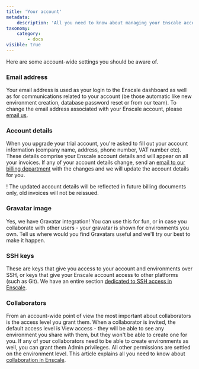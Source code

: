 ```yaml
---
title: 'Your account'
metadata:
    description: 'All you need to know about managing your Enscale account.'
taxonomy:
    category:
        - docs
visible: true
---
```


Here are some account-wide settings you should be aware of.

### Email address

Your email address is used as your login to the Enscale dashboard as well as for communications related to your account (be those automatic like new environment creation, database password reset or from our team). To change the email address associated with your Enscale account, please [email us](mailto:billing@enscale.com).

### Account details

When you upgrade your trial account, you're asked to fill out your account information (company name, address, phone number, VAT number etc). These details comprise your Enscale account details and will appear on all your invoices. If any of your account details change, send an [email to our billing department](mailto:billing@enscale.com) with the changes and we will update the account details for you.

! The updated account details will be reflected in future billing documents only, old invoices will not be reissued.


### Gravatar image

Yes, we have Gravatar integration! You can use this for fun, or in case you collaborate with other users - your gravatar is shown for environments you own. Tell us where would you find Gravatars useful and we'll try our best to make it happen.

### SSH keys

These are keys that give you access to your account and environments over SSH, or keys that give your Enscale account access to other platforms (such as Git). We have an entire section [dedicated to SSH access in Enscale](/access/access-via-ssh).

### Collaborators

From an account-wide point of view the most important about collaborators is the access level you grant them. When a collaborator is invited, the default access level is View access - they will be able to see any environment you share with them, but they won't be able to create one for you. If any of your collaborators need to be able to create environments as well, you can grant them Admin privileges. All other permissions are settled on the environment level. This article explains all you need to know about [collaboration in Enscale](/features/collaboration).



